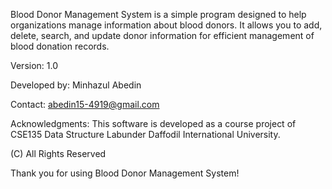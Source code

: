 Blood Donor Management System is a simple program designed to help organizations manage information about blood donors. It allows you to add, delete, search, and
update donor information for efficient management of blood donation records.

Version: 1.0

Developed by: Minhazul Abedin 

Contact: abedin15-4919@gmail.com

Acknowledgments: This software is developed as a course project of CSE135 Data Structure Labunder Daffodil International University.

(C) All Rights Reserved

Thank you for using Blood Donor Management System!
